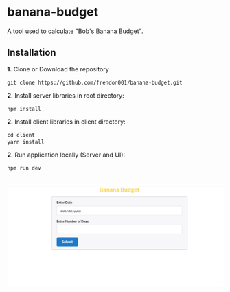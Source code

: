 # banana-budget

A tool used to calculate "Bob's Banana Budget".


## Installation

**1.** Clone or Download the repository
```
git clone https://github.com/frendon001/banana-budget.git
```

**2.** Install server libraries in root directory:
```
npm install
```
**2.** Install client libraries in client directory:
```
cd client
yarn install
```

**2.** Run application locally (Server and UI):
```
npm run dev
```

##

![](images/bananaBudget.jpg)

## 

